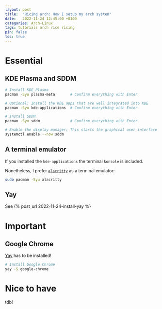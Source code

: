```yaml
---
layout: post
title:  "Ricing arch: How I setup my arch system"
date:   2022-11-24 12:45:00 +0100
categories: Arch-Linux
tags: tutorials arch rice ricing 
pin: false
toc: true
---
```


# Essential

## KDE Plasma and SDDM
```zsh
# Install KDE Plasma
pacman -Syu plasma-meta       # Confirm everything with Enter

# Optional: Install the KDE apps that are well integrated into KDE
pacman -Syu kde-applications  # Confirm everything with Enter

# Install SDDM
pacman -Syu sddm              # Confirm everything with Enter

# Enable the display manager; This starts the graphical user interface of KDE Plasma
systemctl enable --now sddm
```

## A terminal emulator

If you installed the `kde-applications` the terminal `konsole` is included.

Nonetheless, I prefer [`alacritty`](https://github.com/alacritty/alacritty) as a terminal emulator:

```zsh
sudo pacman -Syu alacritty
```

## Yay

See {% post_url 2022-11-24-install-yay %}

# Important

## Google Chrome

[Yay](#yay) has to be installed!

```zsh
# Install Google Chrome
yay -S google-chrome
```

# Nice to have
tdb!